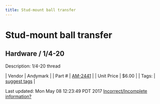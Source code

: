 ```yaml
---
title: Stud-mount ball transfer
---
```


# Stud-mount ball transfer
## Hardware / 1/4-20
Description: 	1/4-20 thread 

| Vendor | Andymark | 
| Part # | [AM-2441](http://www.andymark.com/product-p/am-2441.htm) | 
| Unit Price | $6.00 | 
| Tags: | [suggest tags](https://docs.google.com/forms/d/e/1FAIpQLSeWyY8v3RgOty-MyWmh9U0iivNYN_molChYyS-0U-o-kOAv_g/viewform) | 

Last updated: Mon May 08 12:23:49 PDT 2017
 [Incorrect/Incomplete information?](https://docs.google.com/forms/d/e/1FAIpQLSeWyY8v3RgOty-MyWmh9U0iivNYN_molChYyS-0U-o-kOAv_g/viewform)